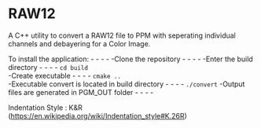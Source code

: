# RAW12
A C++ utility to convert a RAW12 file to PPM with seperating individual channels and debayering for a Color Image.


To install the application:  - - - -
    -Clone the repository  - - - -
    -Enter the build directory  - - - -
    ```
    cd build
    ```  
    -Create executable  - - - -
    ```
    cmake ..
    ```  
    -Executable convert is located in build directory  - - - -
    ```
    ./convert
    ```
    -Output files are generated in PGM_OUT folder  - - - -

Indentation Style : K&R (https://en.wikipedia.org/wiki/Indentation_style#K.26R)  
  

